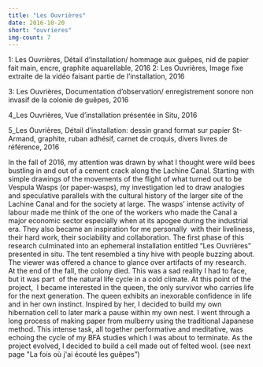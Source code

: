 ```yaml
---
title: "Les Ouvrières"
date: 2016-10-20
short: "ouvrieres"
img-count: 7
---
```

1: Les Ouvrières, Détail d’installation/ hommage aux guêpes, nid de papier fait main, encre, graphite aquarellable, 2016
2: Les Ouvrières, Image fixe extraite de la vidéo faisant partie de l’installation, 2016

3: Les Ouvrières, Documentation d’observation/ enregistrement sonore non invasif  de la colonie de guêpes, 2016

4_Les Ouvrières, Vue d’installation présentée in Situ, 2016

5_Les Ouvrières, Détail d’installation: dessin grand format sur  papier St-Armand, graphite, ruban adhésif, carnet de croquis, divers livres de référence, 2016

In the fall of 2016, my attention was drawn by what I thought were wild bees bustling in and out of a cement crack along the Lachine Canal. Starting with simple drawings of the movements of the flight of what turned out to be Vespula Wasps (or paper-wasps), my investigation led to draw analogies and speculative parallels with the cultural history of the larger site of the Lachine Canal and for the society at large. The wasps’ intense activity of labour made me think of the one of the workers who made the Canal a major economic sector especially when at its apogee during the industrial era. They also became an inspiration for me personally  with their liveliness, their hard work, their sociability and collaboration. The first phase of this research culminated into an ephemeral installation entitled “Les Ouvrières” presented in situ. The tent resembled a tiny hive with people buzzing about. The viewer was offered a chance to glance over artifacts of my research. 
At the end of the fall, the colony died. This was a sad reality I had to face, but it was part  of the natural life cycle in a cold climate. At this point of the project,  I became interested in the queen, the only survivor who carries life for the next generation. The queen exhibits an inexorable confidence in life and in her own instinct. Inspired by her, I decided to build my own hibernation cell to later mark a pause within my own nest. I went through a long process of making paper from mulberry using the traditional Japanese method. This intense task, all together performative and meditative, was echoing the cycle of my BFA studies which I was about to terminate. As the project evolved, I decided to build a cell made out of felted wool. (see next page "La fois où j'ai écouté les guêpes”)







